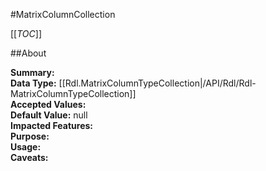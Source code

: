 #MatrixColumnCollection

[[_TOC_]]

##About

**Summary:**   
**Data Type:** [[Rdl.MatrixColumnTypeCollection|/API/Rdl/Rdl-MatrixColumnTypeCollection]]  
**Accepted Values:**   
**Default Value:** null  
**Impacted Features:**   
**Purpose:**   
**Usage:**   
**Caveats:**   

